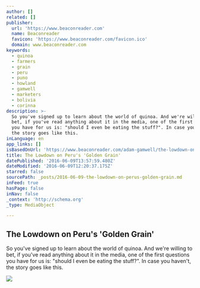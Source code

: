```yaml
---
author: []
related: []
publisher:
  url: 'https://www.beaconreader.com'
  name: Beaconreader
  favicon: 'https://www.beaconreader.com/favicon.ico'
  domain: www.beaconreader.com
keywords:
  - quinoa
  - farmers
  - grain
  - peru
  - puno
  - howland
  - gamwell
  - marketers
  - bolivia
  - corinna
description: >-
  So you've signed up to learn about the world of quinoa. And we're willing to
  bet, if you've read anything about it in the media, one of the first questions
  you have for us is: "should I even be eating the stuff?". In case you haven't,
  the story goes like this.
inLanguage: en
app_links: []
isBasedOnUrl: 'https://www.beaconreader.com/adam-gamwell/the-lowdown-on-perus-golden-grain'
title: The Lowdown on Peru's 'Golden Grain'
datePublished: '2016-06-09T13:57:59.480Z'
dateModified: '2016-06-09T12:20:37.175Z'
starred: false
sourcePath: _posts/2016-06-09-the-lowdown-on-perus-golden-grain.md
inFeed: true
hasPage: false
inNav: false
_context: 'http://schema.org'
_type: MediaObject

---
```

<article style=""><h1>The Lowdown on Peru's 'Golden Grain'</h1><p>So you've signed up to learn about the world of quinoa. And we're willing to bet, if you've read anything about it in the media, one of the first questions you have for us is: "should I even be eating the stuff?". In case you haven't, the story goes like this.</p><img src="https://www.filepicker.io/api/file/nwj5v9NQSjWODa0fxdWJ/convert?w=1800&amp;format=jpg&amp;quality=50" /></article>